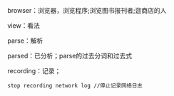 browser：浏览器，浏览程序;浏览图书报刊者;逛商店的人

view：看法

parse：解析

parsed：已分析；parse的过去分词和过去式

recording：记录；

```
stop recording network log //停止记录网络日志
```

